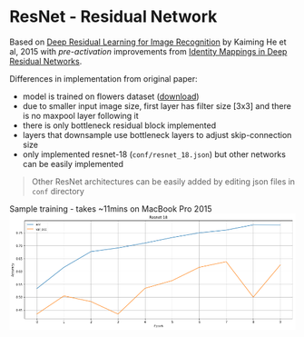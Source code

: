 # ResNet - Residual Network

Based on [Deep Residual Learning for Image Recognition](https://arxiv.org/pdf/1512.03385.pdf) by Kaiming He et al, 2015
with _pre-activation_ improvements from [Identity Mappings in Deep Residual Networks](https://arxiv.org/pdf/1603.05027.pdf).

Differences in implementation from original paper:
- model is trained on flowers dataset ([download](http://download.tensorflow.org/example_images/flower_photos.tgz))
- due to smaller input image size, first layer has filter size [3x3] and there is no maxpool layer following it
- there is only bottleneck residual block implemented
- layers that downsample use bottleneck layers to adjust skip-connection size
- only implemented resnet-18 (`conf/resnet_18.json`) but other networks can be easily implemented

> Other ResNet architectures can be easily added by editing json files in `conf` directory

Sample training - takes ~11mins on MacBook Pro 2015
![sample_training_resnet_18.png](sample_training_resnet_18.png)
